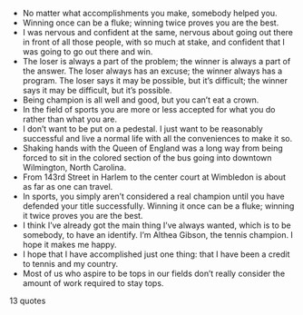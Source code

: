  - No matter what accomplishments you make, somebody helped you.
 - Winning once can be a fluke; winning twice proves you are the best.
 - I was nervous and confident at the same, nervous about going out there in front of all those people, with so much at stake, and confident that I was going to go out there and win.
 - The loser is always a part of the problem; the winner is always a part of the answer. The loser always has an excuse; the winner always has a program. The loser says it may be possible, but it’s difficult; the winner says it may be difficult, but it’s possible.
 - Being champion is all well and good, but you can’t eat a crown.
 - In the field of sports you are more or less accepted for what you do rather than what you are.
 - I don’t want to be put on a pedestal. I just want to be reasonably successful and live a normal life with all the conveniences to make it so.
 - Shaking hands with the Queen of England was a long way from being forced to sit in the colored section of the bus going into downtown Wilmington, North Carolina.
 - From 143rd Street in Harlem to the center court at Wimbledon is about as far as one can travel.
 - In sports, you simply aren’t considered a real champion until you have defended your title successfully. Winning it once can be a fluke; winning it twice proves you are the best.
 - I think I’ve already got the main thing I’ve always wanted, which is to be somebody, to have an identify. I’m Althea Gibson, the tennis champion. I hope it makes me happy.
 - I hope that I have accomplished just one thing: that I have been a credit to tennis and my country.
 - Most of us who aspire to be tops in our fields don’t really consider the amount of work required to stay tops.

13 quotes